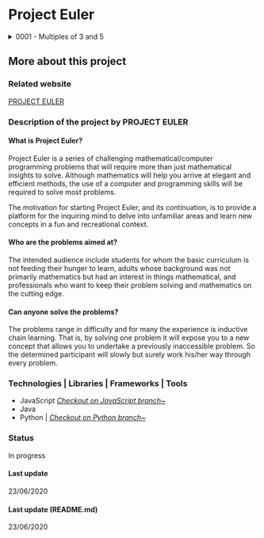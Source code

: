 # Project Euler

<details markdown="block">
<summary>0001 - Multiples of 3 and 5</summary>

## Multiples of 3 and 5
If we list all the natural numbers below 10 that are multiples of 3 or 5, we get 3, 5, 6 and 9. The sum of these multiples is 23.  
Find the sum of all the multiples of 3 or 5 below 1000.

</details>

## More about this project

### Related website
[PROJECT EULER](https://projecteuler.net/)

### Description of the project by PROJECT EULER

#### What is Project Euler?

Project Euler is a series of challenging mathematical/computer programming problems that will require more than just mathematical insights to solve. Although mathematics will help you arrive at elegant and efficient methods, the use of a computer and programming skills will be required to solve most problems.

The motivation for starting Project Euler, and its continuation, is to provide a platform for the inquiring mind to delve into unfamiliar areas and learn new concepts in a fun and recreational context.

#### Who are the problems aimed at?

The intended audience include students for whom the basic curriculum is not feeding their hunger to learn, adults whose background was not primarily mathematics but had an interest in things mathematical, and professionals who want to keep their problem solving and mathematics on the cutting edge.

#### Can anyone solve the problems?

The problems range in difficulty and for many the experience is inductive chain learning. That is, by solving one problem it will expose you to a new concept that allows you to undertake a previously inaccessible problem. So the determined participant will slowly but surely work his/her way through every problem.

### Technologies | Libraries | Frameworks | Tools  
- JavaScript [*Checkout on JavaScript branch~*](https://github.com/Dyrits/PROJECT-EULER/tree/JavaScript)
- Java
- Python | [*Checkout on Python branch~*](https://github.com/Dyrits/PROJECT-EULER/tree/Python)

### Status
In progress

#### Last update
23/06/2020

#### Last update (README.md)
23/06/2020